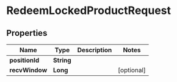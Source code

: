 

# RedeemLockedProductRequest


## Properties

| Name | Type | Description | Notes |
|------------ | ------------- | ------------- | -------------|
|**positionId** | **String** |  |  |
|**recvWindow** | **Long** |  |  [optional] |



